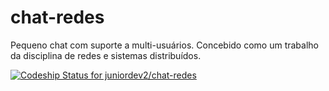 chat-redes
==========

Pequeno chat com suporte a multi-usuários. Concebido como um trabalho da disciplina de redes e sistemas distribuídos.

[ ![Codeship Status for juniordev2/chat-redes](https://www.codeship.io/projects/f72bea80-483f-0132-42f0-7261b0f48c6d/status)](https://www.codeship.io/projects/45841)
